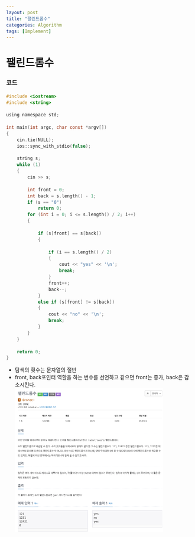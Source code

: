 ```yaml
---
layout: post
title: "팰린드롬수"
categories: Algorithm
tags: [Implement]
---
```


# 팰린드롬수

### 코드

```c
#include <iostream>
#include <string>

using namespace std;

int main(int argc, char const *argv[])
{
    cin.tie(NULL);
    ios::sync_with_stdio(false);

    string s;
    while (1)
    {
        cin >> s;

        int front = 0;
        int back = s.length() - 1;
        if (s == "0")
            return 0;
        for (int i = 0; i <= s.length() / 2; i++)
        {

            if (s[front] == s[back])
            {

                if (i == s.length() / 2)
                {
                    cout << "yes" << '\n';
                    break;
                }
                front++;
                back--;
            }
            else if (s[front] != s[back])
            {
                cout << "no" << '\n';
                break;
            }
        }
    }

    return 0;
}

```

- 탐색의 횟수는 문자열의 절반
- front, back포인터 역할을 하는 변수를 선언하고 같으면 front는 증가, back은 감소시킨다.
  </br>
  <img src="/assets/images/1259.png" style="zoom:52%;"  />

